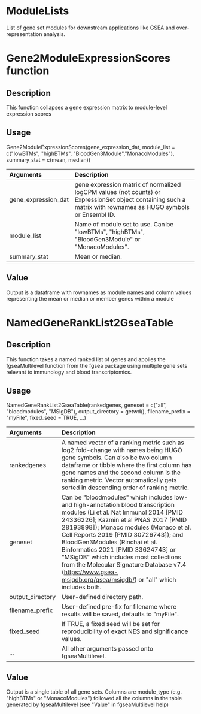 # ModuleLists

List of gene set modules for downstream applications like GSEA and over-representation analysis.

# Gene2ModuleExpressionScores function

## Description

This function collapses a gene expression matrix to module-level expression scores

## Usage

Gene2ModuleExpressionScores(gene_expression_dat, module_list = c("lowBTMs", "highBTMs", "BloodGen3Module","MonacoModules"), summary_stat = c(mean, median)) 

| Arguments   | Description |
| :--- | :- |
| gene_expression_dat       | gene expression matrix of normalized logCPM values (not counts) or ExpressionSet object containing such a matrix with rownames as HUGO symbols or Ensembl ID. |
| module_list | Name of module set to use. Can be "lowBTMs", "highBTMs", "BloodGen3Module" or "MonacoModules". |
| summary_stat       | Mean or median. |  
       
## Value

Output is a dataframe with rownames as module names and column values representing the mean or median or member genes within a module


# NamedGeneRankList2GseaTable

## Description

This function takes a named ranked list of genes and applies the fgseaMultilevel function from the fgsea package using multiple gene sets relevant to immunology and blood transcriptomics.

## Usage

NamedGeneRankList2GseaTable(rankedgenes, geneset = c("all", "bloodmodules", "MSigDB"), output_directory = getwd(), filename_prefix = "myFile", fixed_seed = TRUE, ...)

| Arguments   | Description |
| :--- | :- |
| rankedgenes       | A named vector of a ranking metric such as log2 fold-change with names being HUGO gene symbols. Can also be two column dataframe or tibble       where the first column has gene names and the second column is the ranking metric. Vector automatically gets sorted in descending order of ranking metric. |
| geneset | Can be "bloodmodules" which includes low- and high-annotation blood transcription modules (Li et al. Nat Immunol 2014 [PMID 24336226]; Kazmin et al PNAS 2017 [PMID 28193898]); Monaco modules (Monaco et al. Cell Reports 2019 [PMID 30726743]); and BloodGen3Modules (Rinchai et al. Binformatics 2021 [PMID 33624743] or "MSigDB" which includes most collections from the Molecular Signature Database v7.4 (https://www.gsea-msigdb.org/gsea/msigdb/) or "all" which includes both.|
| output_directory       | User-defined directory path.|  
| filename_prefix       | User-defined pre-fix for filename where results will be saved, defaults to "myFile". |
| fixed_seed       | If TRUE, a fixed seed will be set for reproducibility of exact NES and significance values. | 
| ...       | All other arguments passed onto fgseaMultilevel. |

## Value

Output is a single table of all gene sets. Columns are module_type (e.g. "highBTMs" or "MonacoModules") followed all the columns in the table generated by fgseaMultilevel (see "Value" in fgseaMultilevel help) 
